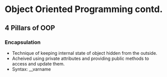 # Object Oriented Programming contd.

## 4 Pillars of OOP 

### Encapsulation
- Technique of keeping internal state of object hidden from the outside. 
- Acheived using private attributes and providing public methods to access and update them. 
- Syntax: __varname